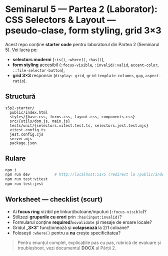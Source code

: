 # Seminarul 5 — Partea 2 (Laborator): CSS Selectors & Layout — pseudo‑clase, form styling, grid 3×3

Acest repo conține **starter code** pentru laboratorul din Partea 2 (Seminarul 5). Vei lucra pe:
- **selectors moderni** (`:is()`, `:where()`, `:has()`), 
- **form styling** accesibil (`:focus-visible`, `:invalid/:valid`, `accent-color`, `::file-selector-button`),
- **grid 3×3** responsiv (`display: grid`, `grid-template-columns`, `gap`, `aspect-ratio`).

## Structură
```
s5p2-starter/
  public/index.html
  styles/{base.css, forms.css, layout.css, components.css}
  src/{utils/dom.js, main.js}
  tests/unit/{selectors.vitest.test.ts, selectors.jest.test.mjs}
  vitest.config.ts
  jest.config.cjs
  server.mjs
  package.json
```

## Rulare
```bash
npm i
npm run dev           # http://localhost:5175 (redirect la /public/index.html)
npm run test:vitest
npm run test:jest
```

## Worksheet — checklist (scurt)
- Ai **focus ring** vizibil pe linkuri/butoane/inputuri (`:focus-visible`)?
- Stilizezi **grupurile cu erori** prin `:has(input:invalid)`?
- Formularul conține **required**/`novalidate` și mesaje de eroare locale?
- Gridul „**3×3**” funcționează și **colapsează** la 2/1 coloane?
- Folosești `:where()` pentru a **nu** crește specificitatea?

> Pentru enunțul complet, explicațiile pas cu pas, rubrică de evaluare și troubleshoot, vezi documentul **DOCX** al Părții 2.
